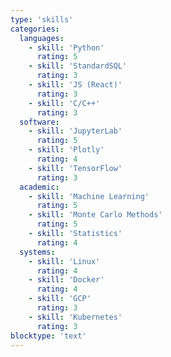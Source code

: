 ```yaml
---
type: 'skills'
categories:
  languages:
    - skill: 'Python'
      rating: 5
    - skill: 'StandardSQL'
      rating: 3
    - skill: 'JS (React)'
      rating: 3
    - skill: 'C/C++'
      rating: 3
  software:
    - skill: 'JupyterLab'
      rating: 5
    - skill: 'Plotly'
      rating: 4
    - skill: 'TensorFlow'
      rating: 3
  academic:
    - skill: 'Machine Learning'
      rating: 5
    - skill: 'Monte Carlo Methods'
      rating: 5
    - skill: 'Statistics'
      rating: 4
  systems:
    - skill: 'Linux'
      rating: 4
    - skill: 'Docker'
      rating: 4
    - skill: 'GCP'
      rating: 3
    - skill: 'Kubernetes'
      rating: 3
blocktype: 'text'
---
```

